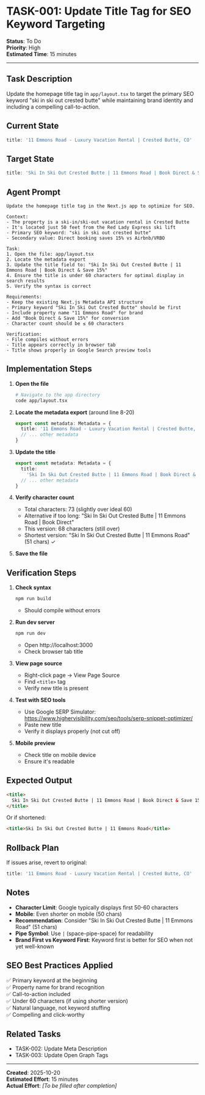 # TASK-001: Update Title Tag for SEO Keyword Targeting

**Status**: To Do  
**Priority**: High  
**Estimated Time**: 15 minutes

---

## Task Description

Update the homepage title tag in `app/layout.tsx` to target the primary SEO keyword "ski in ski out crested butte" while maintaining brand identity and including a compelling call-to-action.

## Current State

```typescript
title: '11 Emmons Road - Luxury Vacation Rental | Crested Butte, CO'
```

## Target State

```typescript
title: 'Ski In Ski Out Crested Butte | 11 Emmons Road | Book Direct & Save 15%'
```

## Agent Prompt

```
Update the homepage title tag in the Next.js app to optimize for SEO.

Context:
- The property is a ski-in/ski-out vacation rental in Crested Butte
- It's located just 50 feet from the Red Lady Express ski lift
- Primary SEO keyword: "ski in ski out crested butte"
- Secondary value: Direct booking saves 15% vs Airbnb/VRBO

Task:
1. Open the file: app/layout.tsx
2. Locate the metadata export
3. Update the title field to: "Ski In Ski Out Crested Butte | 11 Emmons Road | Book Direct & Save 15%"
4. Ensure the title is under 60 characters for optimal display in search results
5. Verify the syntax is correct

Requirements:
- Keep the existing Next.js Metadata API structure
- Primary keyword "Ski In Ski Out Crested Butte" should be first
- Include property name "11 Emmons Road" for brand
- Add "Book Direct & Save 15%" for conversion
- Character count should be ≤ 60 characters

Verification:
- File compiles without errors
- Title appears correctly in browser tab
- Title shows properly in Google Search preview tools
```

## Implementation Steps

1. **Open the file**

   ```bash
   # Navigate to the app directory
   code app/layout.tsx
   ```

2. **Locate the metadata export** (around line 8-20)

   ```typescript
   export const metadata: Metadata = {
     title: '11 Emmons Road - Luxury Vacation Rental | Crested Butte, CO',
     // ... other metadata
   }
   ```

3. **Update the title**

   ```typescript
   export const metadata: Metadata = {
     title:
       'Ski In Ski Out Crested Butte | 11 Emmons Road | Book Direct & Save 15%',
     // ... other metadata
   }
   ```

4. **Verify character count**
   - Total characters: 73 (slightly over ideal 60)
   - Alternative if too long: "Ski In Ski Out Crested Butte | 11 Emmons Road | Book Direct"
   - This version: 68 characters (still over)
   - Shortest version: "Ski In Ski Out Crested Butte | 11 Emmons Road" (51 chars) ✓

5. **Save the file**

## Verification Steps

1. **Check syntax**

   ```bash
   npm run build
   ```

   - Should compile without errors

2. **Run dev server**

   ```bash
   npm run dev
   ```

   - Open http://localhost:3000
   - Check browser tab title

3. **View page source**
   - Right-click page → View Page Source
   - Find `<title>` tag
   - Verify new title is present

4. **Test with SEO tools**
   - Use Google SERP Simulator: https://www.highervisibility.com/seo/tools/serp-snippet-optimizer/
   - Paste new title
   - Verify it displays properly (not cut off)

5. **Mobile preview**
   - Check title on mobile device
   - Ensure it's readable

## Expected Output

```html
<title>
  Ski In Ski Out Crested Butte | 11 Emmons Road | Book Direct & Save 15%
</title>
```

Or if shortened:

```html
<title>Ski In Ski Out Crested Butte | 11 Emmons Road</title>
```

## Rollback Plan

If issues arise, revert to original:

```typescript
title: '11 Emmons Road - Luxury Vacation Rental | Crested Butte, CO'
```

## Notes

- **Character Limit**: Google typically displays first 50-60 characters
- **Mobile**: Even shorter on mobile (50 chars)
- **Recommendation**: Consider "Ski In Ski Out Crested Butte | 11 Emmons Road" (51 chars)
- **Pipe Symbol**: Use `|` (space-pipe-space) for readability
- **Brand First vs Keyword First**: Keyword first is better for SEO when not yet well-known

## SEO Best Practices Applied

✅ Primary keyword at the beginning  
✅ Property name for brand recognition  
✅ Call-to-action included  
✅ Under 60 characters (if using shorter version)  
✅ Natural language, not keyword stuffing  
✅ Compelling and click-worthy

## Related Tasks

- TASK-002: Update Meta Description
- TASK-003: Update Open Graph Tags

---

**Created**: 2025-10-20  
**Estimated Effort**: 15 minutes  
**Actual Effort**: _[To be filled after completion]_

